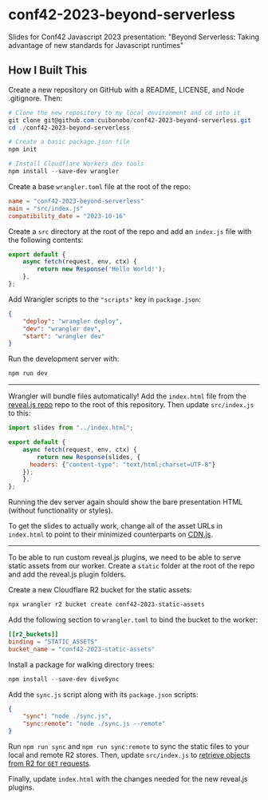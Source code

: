 # conf42-2023-beyond-serverless
Slides for Conf42 Javascript 2023 presentation: "Beyond Serverless: Taking advantage of new standards for Javascript runtimes"

## How I Built This
Create a new repository on GitHub with a README, LICENSE, and Node .gitignore. Then:
```powershell
# Clone the new repository to my local environment and cd into it
git clone git@github.com:cuibonobo/conf42-2023-beyond-serverless.git
cd ./conf42-2023-beyond-serverless

# Create a basic package.json file
npm init

# Install Cloudflare Workers dev tools
npm install --save-dev wrangler
```

Create a base `wrangler.toml` file at the root of the repo:
```toml
name = "conf42-2023-beyond-serverless"
main = "src/index.js"
compatibility_date = "2023-10-16"
```

Create a `src` directory at the root of the repo and add an `index.js` file with the following contents:
```javascript
export default {
	async fetch(request, env, ctx) {
		return new Response('Hello World!');
	},
};
```

Add Wrangler scripts to the `"scripts"` key in `package.json`:
```json
{
    "deploy": "wrangler deploy",
    "dev": "wrangler dev",
    "start": "wrangler dev"
}
```

Run the development server with:
```powershell
npm run dev
```

---

Wrangler will bundle files automatically! Add the `index.html` file from the [reveal.js repo](https://github.com/hakimel/reveal.js) repo to the root of this repository. Then update `src/index.js` to this:
```javascript
import slides from "../index.html";

export default {
	async fetch(request, env, ctx) {
		return new Response(slides, {
      headers: {"content-type": "text/html;charset=UTF-8"}
    });
	},
};
```

Running the dev server again should show the bare presentation HTML (without functionality or styles).

To get the slides to actually work, change all of the asset URLs in `index.html` to point to their minimized counterparts on [CDN.js](https://cdnjs.com/libraries/reveal.js/4.6.1).

---

To be able to run custom reveal.js plugins, we need to be able to serve static assets from our worker. Create a `static` folder at the root of the repo and add the reveal.js plugin folders.

Create a new Cloudflare R2 bucket for the static assets:
```powershell
npx wrangler r2 bucket create conf42-2023-static-assets
```

Add the following section to `wrangler.toml` to bind the bucket to the worker:
```toml
[[r2_buckets]]
binding = "STATIC_ASSETS"
bucket_name = "conf42-2023-static-assets"
```

Install a package for walking directory trees:
```powershell
npm install --save-dev diveSync
```

Add the `sync.js` script along with its `package.json` scripts:
```json
{
    "sync": "node ./sync.js",
    "sync:remote": "node ./sync.js --remote"
}
```

Run `npm run sync` and `npm run sync:remote` to sync the static files to your local and remote R2 stores. Then, update `src/index.js` to [retrieve objects from R2 for `GET` requests](https://developers.cloudflare.com/r2/api/workers/workers-api-usage/#4-access-your-r2-bucket-from-your-worker).

Finally, update `index.html` with the changes needed for the new reveal.js plugins.
